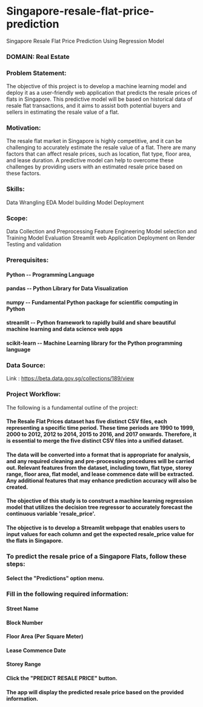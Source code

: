 # Singapore-resale-flat-price-prediction
Singapore Resale Flat Price Prediction Using Regression Model 

### DOMAIN: Real Estate

### Problem Statement:
The objective of this project is to develop a machine learning model and deploy it as a user-friendly web application that predicts the resale prices of flats in Singapore. This predictive model will be based on historical data of resale flat transactions, and it aims to assist both potential buyers and sellers in estimating the resale value of a flat.

### Motivation:
The resale flat market in Singapore is highly competitive, and it can be challenging to accurately estimate the resale value of a flat. There are many factors that can affect resale prices, such as location, flat type, floor area, and lease duration. A predictive model can help to overcome these challenges by providing users with an estimated resale price based on these factors.

### Skills:
Data Wrangling
EDA
Model building
Model Deployment

### Scope:
Data Collection and Preprocessing
Feature Engineering
Model selection and Training
Model Evaluation
Streamlit web Application
Deployment on Render
Testing and validation

### Prerequisites:
#### Python -- Programming Language
#### pandas -- Python Library for Data Visualization
#### numpy -- Fundamental Python package for scientific computing in Python
#### streamlit -- Python framework to rapidly build and share beautiful machine learning and data science web apps
#### scikit-learn -- Machine Learning library for the Python programming language

### Data Source:
Link : https://beta.data.gov.sg/collections/189/view

### Project Workflow:
The following is a fundamental outline of the project:

#### The Resale Flat Prices dataset has five distinct CSV files, each representing a specific time period. These time periods are 1990 to 1999, 2000 to 2012, 2012 to 2014, 2015 to 2016, and 2017 onwards. Therefore, it is essential to merge the five distinct CSV files into a unified dataset.

#### The data will be converted into a format that is appropriate for analysis, and any required cleaning and pre-processing procedures will be carried out. Relevant features from the dataset, including town, flat type, storey range, floor area, flat model, and lease commence date will be extracted. Any additional features that may enhance prediction accuracy will also be created.

#### The objective of this study is to construct a machine learning regression model that utilizes the decision tree regressor to accurately forecast the continuous variable 'resale_price'.

#### The objective is to develop a Streamlit webpage that enables users to input values for each column and get the expected resale_price value for the flats in Singapore.

### To predict the resale price of a Singapore Flats, follow these steps:

#### Select the "Predictions" option menu.

### Fill in the following required information:
#### Street Name
#### Block Number
#### Floor Area (Per Square Meter)
#### Lease Commence Date
#### Storey Range
#### Click the "PREDICT RESALE PRICE" button.

#### The app will display the predicted resale price based on the provided information.

